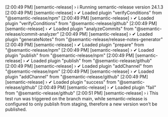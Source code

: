 [2:00:49 PM] [semantic-release] › ℹ  Running semantic-release version 24.1.3
[2:00:49 PM] [semantic-release] › ✔  Loaded plugin "verifyConditions" from "@semantic-release/npm"
[2:00:49 PM] [semantic-release] › ✔  Loaded plugin "verifyConditions" from "@semantic-release/github"
[2:00:49 PM] [semantic-release] › ✔  Loaded plugin "analyzeCommits" from "@semantic-release/commit-analyzer"
[2:00:49 PM] [semantic-release] › ✔  Loaded plugin "generateNotes" from "@semantic-release/release-notes-generator"
[2:00:49 PM] [semantic-release] › ✔  Loaded plugin "prepare" from "@semantic-release/npm"
[2:00:49 PM] [semantic-release] › ✔  Loaded plugin "publish" from "@semantic-release/npm"
[2:00:49 PM] [semantic-release] › ✔  Loaded plugin "publish" from "@semantic-release/github"
[2:00:49 PM] [semantic-release] › ✔  Loaded plugin "addChannel" from "@semantic-release/npm"
[2:00:49 PM] [semantic-release] › ✔  Loaded plugin "addChannel" from "@semantic-release/github"
[2:00:49 PM] [semantic-release] › ✔  Loaded plugin "success" from "@semantic-release/github"
[2:00:49 PM] [semantic-release] › ✔  Loaded plugin "fail" from "@semantic-release/github"
[2:00:51 PM] [semantic-release] › ℹ  This test run was triggered on the branch main, while semantic-release is configured to only publish from staging, therefore a new version won’t be published.
